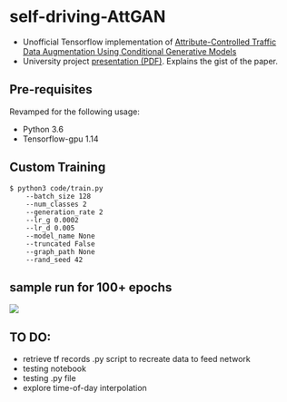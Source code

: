 # self-driving-AttGAN
- Unofficial Tensorflow implementation of [Attribute-Controlled Traffic Data Augmentation Using Conditional Generative Models](docs/attn-gan.pdf)
- University project [presentation (PDF)](docs/presentation.pdf). Explains the gist of the paper.

## Pre-requisites
Revamped for the following usage:
* Python 3.6
* Tensorflow-gpu 1.14

## Custom Training
```
$ python3 code/train.py
    --batch_size 128
    --num_classes 2
    --generation_rate 2
    --lr_g 0.0002
    --lr_d 0.005
    --model_name None
    --truncated False
    --graph_path None
    --rand_seed 42
```

## sample run for 100+ epochs
![](docs/latest.gif)


## TO DO:
- retrieve tf records .py script to recreate data to feed network
- testing notebook
- testing .py file
- explore time-of-day interpolation

